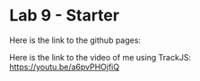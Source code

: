 # Lab 9 - Starter  

Here is the link to the github pages:  

Here is the link to the video of me using TrackJS: https://youtu.be/a6pvPHOjfiQ
